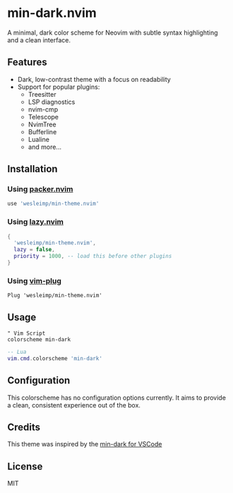# min-dark.nvim

A minimal, dark color scheme for Neovim with subtle syntax highlighting and a clean interface.

## Features

- Dark, low-contrast theme with a focus on readability
- Support for popular plugins:
  - Treesitter
  - LSP diagnostics
  - nvim-cmp
  - Telescope
  - NvimTree
  - Bufferline
  - Lualine
  - and more...

## Installation

### Using [packer.nvim](https://github.com/wbthomason/packer.nvim)

```lua
use 'wesleimp/min-theme.nvim'
```

### Using [lazy.nvim](https://github.com/folke/lazy.nvim)

```lua
{
  'wesleimp/min-theme.nvim',
  lazy = false,
  priority = 1000, -- load this before other plugins
}
```

### Using [vim-plug](https://github.com/junegunn/vim-plug)

```vim
Plug 'wesleimp/min-theme.nvim'
```

## Usage

```vim
" Vim Script
colorscheme min-dark
```

```lua
-- Lua
vim.cmd.colorscheme 'min-dark'
```

## Configuration

This colorscheme has no configuration options currently. It aims to provide a clean, consistent experience out of the box.

## Credits

This theme was inspired by the [min-dark for VSCode](https://github.com/miguelsolorio/min-theme)

## License

MIT
